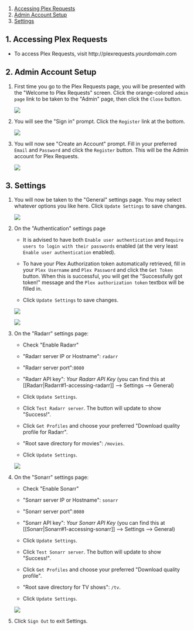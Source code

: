 
<!-- TOC depthFrom:1 depthTo:6 withLinks:1 updateOnSave:0 orderedList:1 -->

1. [Accessing Plex Requests](#1-accessing-plex-requests)
2. [Admin Account Setup](#2-admin-account-setup)
3. [Settings](#3-settings)

<!-- /TOC -->

## 1. Accessing Plex Requests

- To access Plex Requests, visit http://plexrequests._yourdomain_.com


## 2. Admin Account Setup

1. First time you go to the Plex Requests page, you will be presented with the "Welcome to Plex Requests" screen. Click the orange-colored `admin page` link to be taken to the "Admin" page, then click the `Close` button.

    ![](https://i.imgur.com/nU4LllT.png)

1. You will see the "Sign in" prompt. Click the `Register` link at the bottom.

    ![](https://i.imgur.com/54U1EAA.png)

1. You will now see "Create an Account" prompt. Fill in your preferred `Email` and `Password` and click the `Register` button. This will be the Admin account for Plex Requests.

    ![](https://i.imgur.com/2axV0sW.png)

## 3. Settings

1. You will now be taken to the "General" settings page. You may select whatever options you like here. Click `Update Settings` to save changes.

    ![ ](https://i.imgur.com/02AlzFO.png)

1. On the "Authentication" settings page

    - It is advised to have both `Enable user authentication` and `Require users to login with their passwords` enabled (at the very least `Enable user authentication` enabled).

    - To have your Plex Authorization token automatically retrieved, fill in your `Plex Username` and `Plex Password` and click the `Get Token` button. When this is successful, you will get the "Successfully got token!" message and the `Plex authorization token` textbox will be filled in.

    - Click `Update Settings` to save changes.

    ![ ](https://i.imgur.com/vd35F5e.png)

    ![](https://i.imgur.com/gLucVsz.png)


1. On the "Radarr" settings page:

    - Check "Enable Radarr"

    - "Radarr server IP or Hostname": `radarr`

    - "Radarr server port":`8080`

    - "Radarr API key": _Your Radarr API Key_ (you can find this at [[Radarr|Radarr#1-accessing-radarr]] --> Settings --> General)

    - Click `Update Settings`.

    - Click `Test Radarr server`. The button will update to show "Success!".

    - Click `Get Profiles` and choose your preferred "Download quality profile for Radarr".

    - "Root save directory for movies": `/movies`.

    - Click `Update Settings`.

    ![](https://i.imgur.com/QZCN9S5.png)

1. On the "Sonarr" settings page:

    - Check "Enable Sonarr"

    - "Sonarr server IP or Hostname": `sonarr`

    - "Sonarr server port":`8080`

    - "Sonarr API key": _Your Sonarr API Key_ (you can find this at [[Sonarr|Sonarr#1-accessing-sonarr]] --> Settings --> General)

    - Click `Update Settings`.

    - Click `Test Sonarr server`. The button will update to show "Success!".

    - Click `Get Profiles` and choose your preferred "Download quality profile".

    - "Root save directory for TV shows": `/tv`.

    - Click `Update Settings`.

    ![](https://i.imgur.com/7I0r5E7.png)

1. Click `Sign Out` to exit Settings.
